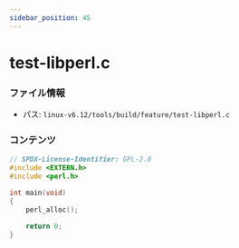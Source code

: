 ```yaml
---
sidebar_position: 45
---
```

# test-libperl.c

### ファイル情報

- パス: `linux-v6.12/tools/build/feature/test-libperl.c`

### コンテンツ

```c
// SPDX-License-Identifier: GPL-2.0
#include <EXTERN.h>
#include <perl.h>

int main(void)
{
	perl_alloc();

	return 0;
}

```
